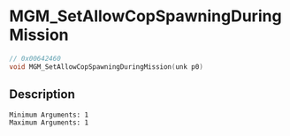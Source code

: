 # MGM_SetAllowCopSpawningDuringMission
```c
// 0x00642460
void MGM_SetAllowCopSpawningDuringMission(unk p0)
```
## Description
```
Minimum Arguments: 1
Maximum Arguments: 1
```
